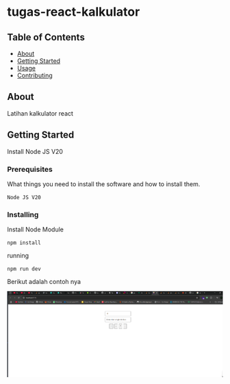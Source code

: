 # tugas-react-kalkulator

## Table of Contents

- [About](#about)
- [Getting Started](#getting_started)
- [Usage](#usage)
- [Contributing](../CONTRIBUTING.md)

## About <a name = "about"></a>

Latihan kalkulator react

## Getting Started <a name = "getting_started"></a>

Install Node JS V20

### Prerequisites

What things you need to install the software and how to install them.

```
Node JS V20
```

### Installing

Install Node Module

```
npm install
```

running

```
npm run dev
```

Berikut adalah contoh nya

![Foto Contoh](/public/foto%20contoh.png)
